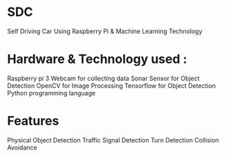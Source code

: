 # SDC
Self Driving Car Using Raspberry Pi &amp; Machine Learning Technology

# Hardware & Technology used :

Raspberry pi 3
Webcam for collecting data
Sonar Sensor for Object Detection
OpenCV for Image Processing
Tensorflow for Object Detection
Python programming language

# Features

Physical Object Detection
Traffic Signal Detection
Turn Detection 
Collision Avoidance 
